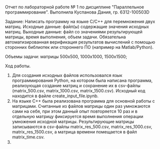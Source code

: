 Отчет по лабораторной работе № 1 по дисциплине "Параллельное программирование".
Выполнила Куспанова Дания, гр. 6312-100503D

Задание: Написать программу на языке C/C++ для перемножения двух матриц. 
Исходные данные: файл(ы) содержащие значения исходных матриц.
Выходные данные: файл со значениями результирующей матрицы, время выполнения, объем задачи.
Обязательна автоматизированная верификация результатов вычислений с помощью сторонних библиотек или стороннего ПО (например на Matlab/Python).

Объемы задачи: матрицы 500х500, 1000х1000, 1500х1500;

Ход работы.
1) Для создания исходных файлов использовался язык программирования Python, на котором была написана программа, реализующая создание матриц и сохранение их в csv-файлы (matrix_500.csv, 
matrix_1000.csv, matrix_1500.csv). Исходный код находится в файле create_input_file.ipynb.
2) На языке С++ была реализована программа для основной работы с матрицами. Считанные из файлов матрицы один раз умножаются сами на себя, при этом данный опыт повторяется 10 раз и в отдельную матрицу
фиксируется время выполнения операции умножения исходной матрицы. Результирующие матрицы записываются в csv-файлы matrix_res_500.csv, matrix_res_1000.csv, matrix_res_1500.csv, а матрица времени
помещается в файл matrix_time.csv.
3) 
